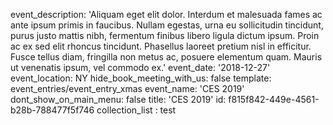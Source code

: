 event_description: 'Aliquam eget elit dolor. Interdum et malesuada fames ac ante ipsum primis in faucibus. Nullam egestas, urna eu sollicitudin tincidunt, purus justo mattis nibh, fermentum finibus libero ligula dictum ipsum. Proin ac ex sed elit rhoncus tincidunt. Phasellus laoreet pretium nisl in efficitur. Fusce tellus diam, fringilla non metus ac, posuere elementum quam. Mauris ut venenatis ipsum, vel commodo ex.'
event_date: '2018-12-27'
event_location: NY
hide_book_meeting_with_us: false
template: event_entries/event_entry_xmas
event_name: 'CES 2019'
dont_show_on_main_menu: false
title: 'CES 2019'
id: f815f842-449e-4561-b28b-788477f5f746
collection_list : test

